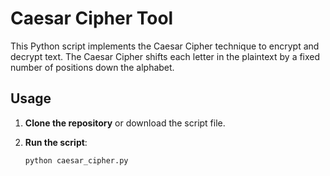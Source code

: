 # Caesar Cipher Tool

This Python script implements the Caesar Cipher technique to encrypt and decrypt text. The Caesar Cipher shifts each letter in the plaintext by a fixed number of positions down the alphabet.

## Usage

1. **Clone the repository** or download the script file.

2. **Run the script**:
   ```bash
   python caesar_cipher.py

